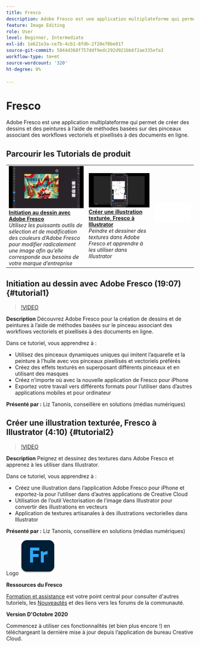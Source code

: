 ```yaml
---
title: Fresco
description: Adobe Fresco est une application multiplateforme qui permet de créer des dessins et des peintures à l’aide de méthodes au pinceau associant des workflows vectoriels et pixellisés à des documents en ligne
feature: Image Editing
role: User
level: Beginner, Intermediate
exl-id: 1e621e3a-ce7b-4cb1-8fdb-2f20e70be017
source-git-commit: 58444368f757ddf9edc292d921bb6f2ae335efa3
workflow-type: tm+mt
source-wordcount: '320'
ht-degree: 0%

---
```


# Fresco

Adobe Fresco est une application multiplateforme qui permet de créer des dessins et des peintures à l’aide de méthodes basées sur des pinceaux associant des workflows vectoriels et pixellisés à des documents en ligne.

## Parcourir les Tutorials de produit

<table style="table-layout:fixed">
<tr>
 <td>
   <a href="fresco.md#tutorial1">
      <img alt="Initiation au dessin avec Adobe Fresco" src="../assets/fresco_drawingPaintingIntro_tanonis_thumbnail.jpg" />
   </a>
    <div>
   <a href="fresco.md#tutorial1"><strong>Initiation au dessin avec Adobe Fresco</strong></a>
    </div>
    <em>Utilisez les puissants outils de sélection et de modification des couleurs d’Adobe Fresco pour modifier radicalement une image afin qu’elle corresponde aux besoins de votre marque d’entreprise</em>
    <br>
  </td>
  <td>
   <a href="fresco.md#tutorial2">
      <img alt="Création d’une illustration texturée, Fresco à Illustrator" src="../assets/fresco_textureToVector_tanonis_thumbnail.jpg" />
   </a>
    <div>
   <a href="fresco.md#tutorial2"><strong>Créer une illustration texturée, Fresco à Illustrator</strong></a>
    </div>
    <em>Peindre et dessiner des textures dans Adobe Fresco et apprendre à les utiliser dans Illustrator</em>
    <br>
  </td>
  <td>
    <img alt="Espaceur" src="../assets/Whitespacer.png" />
    <div>
    <br>
  </td>
</tr>
</table>

## Initiation au dessin avec Adobe Fresco (19:07) {#tutorial1}

>[!VIDEO](https://video.tv.adobe.com/v/326946?hidetitle=true)

**Description**
Découvrez Adobe Fresco pour la création de dessins et de peintures à l’aide de méthodes basées sur le pinceau associant des workflows vectoriels et pixellisés à des documents en ligne.

Dans ce tutoriel, vous apprendrez à :
* Utilisez des pinceaux dynamiques uniques qui imitent l’aquarelle et la peinture à l’huile avec vos pinceaux pixellisés et vectoriels préférés
* Créez des effets texturés en superposant différents pinceaux et en utilisant des masques
* Créez n’importe où avec la nouvelle application de Fresco pour iPhone
* Exportez votre travail vers différents formats pour l’utiliser dans d’autres applications mobiles et pour ordinateur

**Présenté par :**
Liz Tanonis, conseillère en solutions (médias numériques)

## Créer une illustration texturée, Fresco à Illustrator (4:10) {#tutorial2}

>[!VIDEO](https://video.tv.adobe.com/v/326947?hidetitle=true)

**Description**
Peignez et dessinez des textures dans Adobe Fresco et apprenez à les utiliser dans Illustrator.

Dans ce tutoriel, vous apprendrez à :
* Créez une illustration dans l’application Adobe Fresco pour iPhone et exportez-la pour l’utiliser dans d’autres applications de Creative Cloud
* Utilisation de l’outil Vectorisation de l’image dans Illustrator pour convertir des illustrations en vecteurs
* Application de textures artisanales à des illustrations vectorielles dans Illustrator

**Présenté par :**
Liz Tanonis, conseillère en solutions (médias numériques)

Logo ![Fresco](../assets/fr_appicon_96.png)

**Ressources du Fresco**

[Formation et assistance](https://helpx.adobe.com/fr/support/adobe-fresco.html) est votre point central pour consulter d&#39;autres tutoriels, les [Nouveautés](https://helpx.adobe.com/fr/fresco/using/whats-new.html) et des liens vers les forums de la communauté.

**Version D&#39;Octobre 2020**

Commencez à utiliser ces fonctionnalités (et bien plus encore !) en téléchargeant la dernière mise à jour depuis l’application de bureau Creative Cloud.
